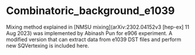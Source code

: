 # Combinatoric_background_e1039
Mixing method explained in [NMSU mixing](arXiv:2302.04152v3 [hep-ex] 11 Aug 2023) was implemented by Abinash Pun for e906 experiment. A modified version that can extract data from e1039 DST files and perform new SQVertexing is included here.
